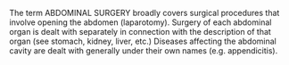 The term ABDOMINAL SURGERY broadly covers surgical procedures that involve opening the abdomen (laparotomy). Surgery of each abdominal organ is dealt with separately in connection with the description of that organ (see stomach, kidney, liver, etc.) Diseases affecting the abdominal cavity are dealt with generally under their own names (e.g. appendicitis).

